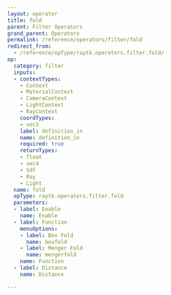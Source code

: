 ```yaml
---
layout: operator
title: fold
parent: Filter Operators
grand_parent: Operators
permalink: /reference/operators/filter/fold
redirect_from:
  - /reference/opType/raytk.operators.filter.fold/
op:
  category: filter
  inputs:
  - contextTypes:
    - Context
    - MaterialContext
    - CameraContext
    - LightContext
    - RayContext
    coordTypes:
    - vec3
    label: definition_in
    name: definition_in
    required: true
    returnTypes:
    - float
    - vec4
    - Sdf
    - Ray
    - Light
  name: fold
  opType: raytk.operators.filter.fold
  parameters:
  - label: Enable
    name: Enable
  - label: Function
    menuOptions:
    - label: Box Fold
      name: boxfold
    - label: Menger Fold
      name: mengerfold
    name: Function
  - label: Distance
    name: Distance

---
```

